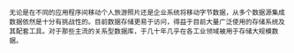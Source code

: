     无论是在不同的应用程序间移动个人旅游照片还是企业系统将移动字节数据，从多个数据源集成数据依然是十分有挑战性的。目前数据存储更易于访问，得益于目前大量广泛使用的存储系统及其配套工具。对于那些主流的关系型数据库，于几十年几乎在各工业领域被用于存储大规模数据。